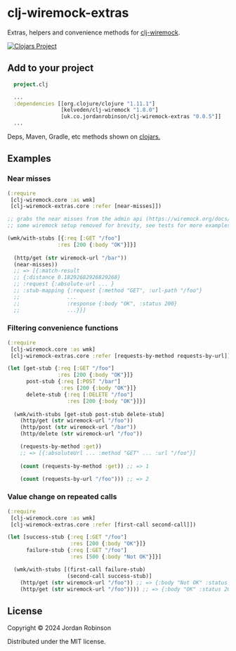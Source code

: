 # clj-wiremock-extras

Extras, helpers and convenience methods for [clj-wiremock](https://github.com/kelveden/clj-wiremock).

[![Clojars Project](https://img.shields.io/clojars/v/uk.co.jordanrobinson/clj-wiremock-extras.svg)](https://clojars.org/uk.co.jordanrobinson/clj-wiremock-extras)

## Add to your project

```clojure
  project.clj

  ...
  :dependencies [[org.clojure/clojure "1.11.1"]
                 [kelveden/clj-wiremock "1.8.0"]
                 [uk.co.jordanrobinson/clj-wiremock-extras "0.0.5"]]
  ...
```

Deps, Maven, Gradle, etc methods shown on [clojars.](https://clojars.org/uk.co.jordanrobinson/clj-wiremock-extras)

## Examples

### Near misses
```clojure
(:require
 [clj-wiremock.core :as wmk]
 [clj-wiremock-extras.core :refer [near-misses]])

;; grabs the near misses from the admin api (https://wiremock.org/docs/verifying/#near-misses)
;; some wiremock setup removed for brevity, see tests for more examples

(wmk/with-stubs [{:req [:GET "/foo"]
                :res [200 {:body "OK"}]}]
  
  (http/get (str wiremock-url "/bar"))
  (near-misses))
  ;; => [{:match-result 
  ;; {:distance 0.18292682926829268} 
  ;; :request {:absolute-url ... }
  ;; :stub-mapping {:request {:method "GET", :url-path "/foo"}
  ;;               ...
  ;;               :response {:body "OK", :status 200}
  ;;               ...}}]
```

### Filtering convenience functions

```clojure
(:require
 [clj-wiremock.core :as wmk]
 [clj-wiremock-extras.core :refer [requests-by-method requests-by-url]])

(let [get-stub {:req [:GET "/foo"]
                :res [200 {:body "OK"}]}
      post-stub {:req [:POST "/bar"]
                 :res [200 {:body "OK"}]}
      delete-stub {:req [:DELETE "/foo"]
                   :res [200 {:body "OK"}]}]
  
  (wmk/with-stubs [get-stub post-stub delete-stub]
    (http/get (str wiremock-url "/foo"))
    (http/post (str wiremock-url "/bar"))
    (http/delete (str wiremock-url "/foo"))

    (requests-by-method :get))
    ;; => [{:absoluteUrl ... :method "GET" ... :url "/foo"}]
  
    (count (requests-by-method :get)) ;; => 1

    (count (requests-by-url "/foo"))) ;; => 2
```
### Value change on repeated calls
```clojure
(:require
 [clj-wiremock.core :as wmk]
 [clj-wiremock-extras.core :refer [first-call second-call]])

(let [success-stub {:req [:GET "/foo"]
                    :res [200 {:body "OK"}]}
      failure-stub {:req [:GET "/foo"]
                    :res [500 {:body "Not OK"}]}]

  (wmk/with-stubs [(first-call failure-stub)
                   (second-call success-stub)]
    (http/get (str wiremock-url "/foo")) ;; => {:body "Not OK" :status 500 ...}
    (http/get (str wiremock-url "/foo")))) ;; => {:body "OK" :status 200 ...}
```

## License

Copyright © 2024 Jordan Robinson

Distributed under the MIT license.
